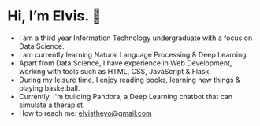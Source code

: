 # Hi, I’m Elvis. 👋 
- I am a third year Information Technology undergraduate with a focus on Data Science. 
- I am currently learning Natural Language Processing & Deep Learning. 
- Apart from Data Science, I have experience in Web Development, working with tools such as HTML, CSS, JavaScript & Flask.
- During my leisure time, I enjoy reading books, learning new things & playing basketball.
- Currently, I'm building Pandora, a Deep Learning chatbot that can simulate a therapist.
- How to reach me: elvistheyo@gmail.com




<!---
avocadopelvis/avocadopelvis is a ✨ special ✨ repository because its `README.md` (this file) appears on your GitHub profile.
You can click the Preview link to take a look at your changes.
--->
